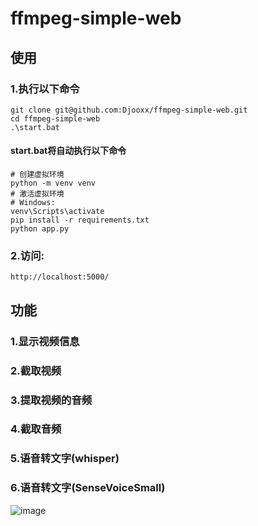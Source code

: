 # ffmpeg-simple-web

## 使用

### 1.执行以下命令
```
git clone git@github.com:Djooxx/ffmpeg-simple-web.git
cd ffmpeg-simple-web
.\start.bat
```
#### start.bat将自动执行以下命令
```
# 创建虚拟环境
python -m venv venv
# 激活虚拟环境
# Windows:
venv\Scripts\activate
pip install -r requirements.txt
python app.py
```

### 2.访问:
```
http://localhost:5000/
```

## 功能
### 1.显示视频信息
### 2.截取视频
### 3.提取视频的音频
### 4.截取音频
### 5.语音转文字(whisper)
### 6.语音转文字(SenseVoiceSmall)

![image](https://github.com/user-attachments/assets/15455295-37b3-4ef4-a375-239dc560302f)
